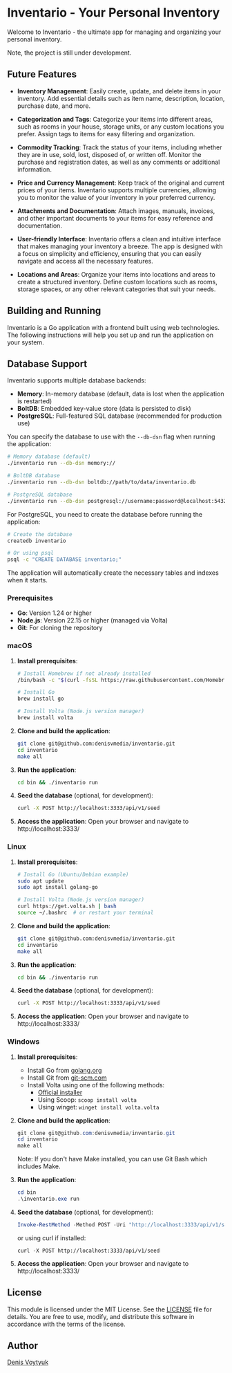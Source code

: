 # Inventario - Your Personal Inventory

Welcome to Inventario - the ultimate app for managing and organizing your personal inventory.

Note, the project is still under development.

## Future Features

- **Inventory Management**: Easily create, update, and delete items in your inventory. Add essential details such as item name, description, location, purchase date, and more.

- **Categorization and Tags**: Categorize your items into different areas, such as rooms in your house, storage units, or any custom locations you prefer. Assign tags to items for easy filtering and organization.

- **Commodity Tracking**: Track the status of your items, including whether they are in use, sold, lost, disposed of, or written off. Monitor the purchase and registration dates, as well as any comments or additional information.

- **Price and Currency Management**: Keep track of the original and current prices of your items. Inventario supports multiple currencies, allowing you to monitor the value of your inventory in your preferred currency.

- **Attachments and Documentation**: Attach images, manuals, invoices, and other important documents to your items for easy reference and documentation.

- **User-friendly Interface**: Inventario offers a clean and intuitive interface that makes managing your inventory a breeze. The app is designed with a focus on simplicity and efficiency, ensuring that you can easily navigate and access all the necessary features.

- **Locations and Areas**: Organize your items into locations and areas to create a structured inventory. Define custom locations such as rooms, storage spaces, or any other relevant categories that suit your needs.

## Building and Running

Inventario is a Go application with a frontend built using web technologies. The following instructions will help you set up and run the application on your system.

## Database Support

Inventario supports multiple database backends:

- **Memory**: In-memory database (default, data is lost when the application is restarted)
- **BoltDB**: Embedded key-value store (data is persisted to disk)
- **PostgreSQL**: Full-featured SQL database (recommended for production use)

You can specify the database to use with the `--db-dsn` flag when running the application:

```bash
# Memory database (default)
./inventario run --db-dsn memory://

# BoltDB database
./inventario run --db-dsn boltdb://path/to/data/inventario.db

# PostgreSQL database
./inventario run --db-dsn postgresql://username:password@localhost:5432/inventario
```

For PostgreSQL, you need to create the database before running the application:

```bash
# Create the database
createdb inventario

# Or using psql
psql -c "CREATE DATABASE inventario;"
```

The application will automatically create the necessary tables and indexes when it starts.

### Prerequisites

- **Go**: Version 1.24 or higher
- **Node.js**: Version 22.15 or higher (managed via Volta)
- **Git**: For cloning the repository

### macOS

1. **Install prerequisites**:
   ```bash
   # Install Homebrew if not already installed
   /bin/bash -c "$(curl -fsSL https://raw.githubusercontent.com/Homebrew/install/HEAD/install.sh)"

   # Install Go
   brew install go

   # Install Volta (Node.js version manager)
   brew install volta
   ```

2. **Clone and build the application**:
   ```bash
   git clone git@github.com:denisvmedia/inventario.git
   cd inventario
   make all
   ```

3. **Run the application**:
   ```bash
   cd bin && ./inventario run
   ```

4. **Seed the database** (optional, for development):
   ```bash
   curl -X POST http://localhost:3333/api/v1/seed
   ```

5. **Access the application**:
   Open your browser and navigate to http://localhost:3333/

### Linux

1. **Install prerequisites**:
   ```bash
   # Install Go (Ubuntu/Debian example)
   sudo apt update
   sudo apt install golang-go

   # Install Volta (Node.js version manager)
   curl https://get.volta.sh | bash
   source ~/.bashrc  # or restart your terminal
   ```

2. **Clone and build the application**:
   ```bash
   git clone git@github.com:denisvmedia/inventario.git
   cd inventario
   make all
   ```

3. **Run the application**:
   ```bash
   cd bin && ./inventario run
   ```

4. **Seed the database** (optional, for development):
   ```bash
   curl -X POST http://localhost:3333/api/v1/seed
   ```

5. **Access the application**:
   Open your browser and navigate to http://localhost:3333/

### Windows

1. **Install prerequisites**:
   - Install Go from [golang.org](https://golang.org/dl/)
   - Install Git from [git-scm.com](https://git-scm.com/download/win)
   - Install Volta using one of the following methods:
     - [Official installer](https://volta.sh/)
     - Using Scoop: `scoop install volta`
     - Using winget: `winget install volta.volta`

2. **Clone and build the application**:
   ```powershell
   git clone git@github.com:denisvmedia/inventario.git
   cd inventario
   make all
   ```
   Note: If you don't have Make installed, you can use Git Bash which includes Make.

3. **Run the application**:
   ```powershell
   cd bin
   .\inventario.exe run
   ```

4. **Seed the database** (optional, for development):
   ```powershell
   Invoke-RestMethod -Method POST -Uri "http://localhost:3333/api/v1/seed"
   ```
   or using curl if installed:
   ```
   curl -X POST http://localhost:3333/api/v1/seed
   ```

5. **Access the application**:
   Open your browser and navigate to http://localhost:3333/


## License
This module is licensed under the MIT License. See the [LICENSE](LICENSE) file for details. You are free to use, modify, and distribute this software in accordance with the terms of the license.

## Author

[Denis Voytyuk](https://github.com/denisvmedia)
